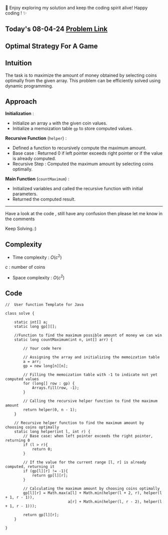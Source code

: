 🚀 Enjoy exploring my solution and keep the coding spirit alive! Happy coding ! ✨

## Today's 08-04-24 [Problem Link](https://www.geeksforgeeks.org/problems/optimal-strategy-for-a-game-1587115620/1)
## Optimal Strategy For A Game

## Intuition
The task is to maximize the amount of money obtained by selecting coins optimally from the given array. This problem can be efficiently solved using dynamic programming.

## Approach

**Initialization** : 
- Initialize an array `a` with the given coin values.
- Initialize a memoization table `gp` to store computed values.

**Recursive Function** (`helper`) :
- Defined a function to recursively compute the maximum amount.
- Base case : Returned 0 if left pointer exceeds right pointer or if the value is already computed.
- Recursive Step : Computed the maximum amount by selecting coins optimally.

**Main Function** (`countMaximum`) :
- Initialized variables and called the recursive function with initial parameters.
- Returned the computed result.

---
Have a look at the code , still have any confusion then please let me know in the comments

Keep Solving.:)

## Complexity
- Time complexity : $O(c^2)$
<!-- Add your time complexity here, e.g. $$O())$$ -->
$c$ : number of coins
- Space complexity : $O(c^2)$
<!-- Add your space complexity here, e.g. $$O(n)$$ -->

## Code

```
//  User function Template for Java

class solve {
    
    static int[] a;
    static long gp[][];
    
    //Function to find the maximum possible amount of money we can win
    static long countMaximum(int n, int[] arr) {
       
        // Your code here
     
        // Assigning the array and initializing the memoization table
        a = arr;
        gp = new long[n][n];
        
        // Filling the memoization table with -1 to indicate not yet computed values
        for (long[] row : gp) {
            Arrays.fill(row, -1);
        }
        
        // Calling the recursive helper function to find the maximum amount
        return helper(0, n - 1);
    }

    // Recursive helper function to find the maximum amount by choosing coins optimally
    static long helper(int l, int r) {
        // Base case: when left pointer exceeds the right pointer, returning 0
        if (l > r){
            return 0;
        }
        
        // If the value for the current range [l, r] is already computed, returning it
        if (gp[l][r] != -1){
            return gp[l][r];
        } 
        
        // Calculating the maximum amount by choosing coins optimally
        gp[l][r] = Math.max(a[l] + Math.min(helper(l + 2, r), helper(l + 1, r - 1)),
                            a[r] + Math.min(helper(l, r - 2), helper(l + 1, r - 1)));
        
        return gp[l][r];
    }

}
```